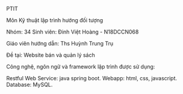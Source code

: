 PTIT

Môn Kỹ thuật lập trình hướng đối tượng

Nhóm: 34
Sinh viên: Đinh Việt Hoàng - N18DCCN068

Giáo viên hướng dẫn: Ths Huỳnh Trung Trụ

Đề tại: Website bán và quản lý sách

Công nghệ, ngôn ngữ và framework lập trình được sử dụng:

Restful Web Service: java spring boot.
Webapp: html, css, javascript.
Database: MySQL.
